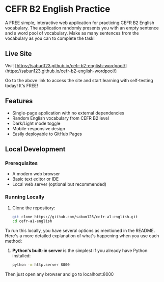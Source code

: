 # CEFR B2 English Practice

A FREE simple, interactive web application for practicing CEFR B2 English vocabulary. The application randomly presents you with an empty sentence and a word pool of vocabulary. Make as many sentences from the vocabulary as you can to complete the task!


## Live Site

Visit [https://sabun123.github.io/cefr-b2-english-wordpool/](https://sabun123.github.io/cefr-b2-english-wordpool/)

Go to the above link to access the site and start learning with self-testing today! It's FREE!

## Features

- Single-page application with no external dependencies
- Random English vocabulary from CEFR B2 level
- Dark/Light mode toggle
- Mobile-responsive design
- Easily deployable to GitHub Pages

## Local Development

### Prerequisites

- A modern web browser
- Basic text editor or IDE
- Local web server (optional but recommended)

### Running Locally

1. Clone the repository:
   ```bash
   git clone https://github.com/sabun123/cefr-a1-english.git
   cd cefr-a1-english

To run this locally, you have several options as mentioned in the README. Here's a more detailed explanation of what's happening when you use each method:

1. **Python's built-in server** is the simplest if you already have Python installed:
   ```bash
   python -m http.server 8000

Then just open any browser and go to localhost:8000